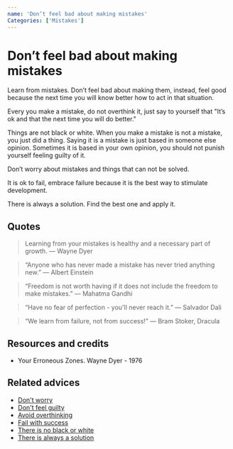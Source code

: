 ```yaml
---
name: 'Don’t feel bad about making mistakes'
Categories: ['Mistakes']
---
```

# Don’t feel bad about making mistakes
 
Learn from mistakes. Don’t feel bad about making them, instead, feel good because the next time you will know better how to act in that situation.
 
Every you make a mistake, do not overthink it, just say to yourself that "It’s ok and that the next time you will do better."
 
Things are not black or white. When you make a mistake is not a mistake, you just did a thing. Saying it is a mistake is just based in someone else opinion. Sometimes it is based in your own opinion, you should not punish yourself feeling guilty of it.
 
Don’t worry about mistakes and things that can not be solved.
 
It is ok to fail, embrace failure because it is the best way to stimulate development.
 
There is always a solution. Find the best one and apply it.

## Quotes

> Learning from your mistakes is healthy and a necessary part of growth. ―  Wayne Dyer

> “Anyone who has never made a mistake has never tried anything new.” ― Albert Einstein

> “Freedom is not worth having if it does not include the freedom to make mistakes.” ― Mahatma Gandhi

> “Have no fear of perfection - you'll never reach it.” ― Salvador Dali

> “We learn from failure, not from success!” ― Bram Stoker, Dracula

## Resources and credits

- Your Erroneous Zones. Wayne Dyer - 1976

## Related advices

- [Don't worry](../Don't%20worry/index.md)
- [Don't feel guilty](../Don't%20feel%20guilty/index.md)
- [Avoid overthinking](../Avoid%20overthinking/index.md)
- [Fail with success](../Fail%20with%20success/index.md)
- [There is no black or white](../There%20is%20no%20black%20or%20white/index.md)
- [There is always a solution](../../docs/There%20is%20always%20a%20solution/index.md)

